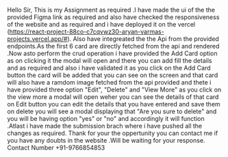 Hello Sir, 
This is my Assignment as required .I have made the ui of the the provided Figma link as required and also have checked the responsiveness of the website and as required
and i have deployed it on the vercel (https://react-project-88co-c7cqvwz30-aryan-varmas-projects.vercel.app/#).
Also have integreated the the Api from the provided endpoints.As the first 6 card are directly fetched from the api and rendered .Now asto perform the crud operation i have 
provided the Add Card option as on clicking it the modal will open and there you can add fill the details and as required and also i have validated it as you click on the 
Add Card button the card will be added that you can see on the screen and that card will also have a ramdom image fetched from the api provided and thete i have provided three
option "Edit", "Delete" and "View More" as you click on the view more a modal will open weher you can see the details of that card on Edit button  you can edit the details that
you have entered and save them on delete you will see a modal displaying that "Are you sure to delete" and you will be having option "yes" or "no" and accordingly it will function
.Atlast i have made the submission brach where i have pushed all the changes as required.
Thank for your the oppertunity you can contact me if you have any doubts in the website .Will be waiting for your response.
Contact Number +91-9766854853
